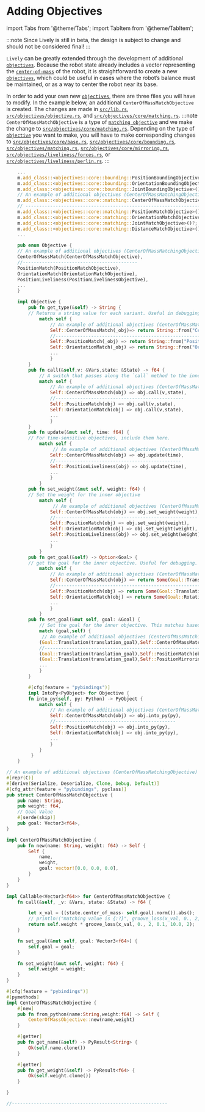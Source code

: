 # Adding Objectives

import Tabs from '@theme/Tabs';
import TabItem from '@theme/TabItem';

:::note
Since Lively is still in beta, the design is subject to change and should not be considered final!
:::

`Lively` can be greatly extended through the development of additional [`objectives`](../API/Objectives). 
Because the robot state already includes a vector representing the [`center-of-mass`](../API/state)
of the robot, it is straightforward to create a new [`objectives`](../API/Objectives),
which could be useful in cases where the robot’s balance must
be maintained, or as a way to center the robot near its base. 

In order to add your own new [`objectives`](../API/Objectives), there are three files you will have to modify. 
In the example below, an additional `CenterOfMassMatchObjective` is created. The changes are made in [`src/lib.rs`](https://github.com/Wisc-HCI/lively/blob/master/src/lib.rs), 
[`src/objectives/objective.rs`](https://github.com/Wisc-HCI/lively/blob/master/src/objectives/objective.rs), and [`src/objectives/core/matching.rs`](https://github.com/Wisc-HCI/lively/blob/master/src/objectives/core/matching.rs). 
:::note
`CenterOfMassMatchObjective` is a type of [`matching objective`](../API/Objectives/matching.mdx) and we make the change to [`src/objectives/core/matching.rs`](https://github.com/Wisc-HCI/lively/blob/master/src/objectives/core/matching.rs). Depending on the type of [`objective`](../API/Objectives) you want to make, you will have to make corresponding changes to [`src/objectives/core/base.rs`](https://github.com/Wisc-HCI/lively/blob/master/src/objectives/core/base.rs), [`src/objectives/core/bounding.rs`](https://github.com/Wisc-HCI/lively/blob/master/src/objectives/core/bounding.rs), [`src/objectives/matching.rs`](https://github.com/Wisc-HCI/lively/blob/master/src/objectives/core/matching.rs), [`src/objectives/core/mirroring.rs`](https://github.com/Wisc-HCI/lively/blob/master/src/objectives/core/mirroring.rs), [`src/objectives/liveliness/forces.rs`](https://github.com/Wisc-HCI/lively/blob/master/src/objectives/liveliness/forces.rs), or [`src/objectives/liveliness/perlin.rs`](https://github.com/Wisc-HCI/lively/blob/master/src/objectives/liveliness/perlin.rs).
:::


<Tabs>
  <TabItem value="lib.rs" label="src/lib.rs">

```rust
    ...
    m.add_class::<objectives::core::bounding::PositionBoundingObjective>()?;
    m.add_class::<objectives::core::bounding::OrientationBoundingObjective>()?;
    m.add_class::<objectives::core::bounding::JointBoundingObjective>()?;
    // An example of additional objectives (CenterOfMassMatchingObjective)
    m.add_class::<objectives::core::matching::CenterOfMassMatchObjective>()?;
    // ------------------------------------------------------------------
    m.add_class::<objectives::core::matching::PositionMatchObjective>()?;
    m.add_class::<objectives::core::matching::OrientationMatchObjective>()?;
    m.add_class::<objectives::core::matching::JointMatchObjective>()?;
    m.add_class::<objectives::core::matching::DistanceMatchObjective>()?;
    ...
```

  </TabItem>

  <TabItem value="objective.rs" label="src/objectives/objective.rs">

```rust
    pub enum Objective {
    // An example of additional objectives (CenterOfMassMatchingObjective)
    CenterOfMassMatch(CenterOfMassMatchObjective),
    //------------------------------------------
    PositionMatch(PositionMatchObjective),
    OrientationMatch(OrientationMatchObjective),
    PositionLiveliness(PositionLivelinessObjective),
    ...
    }

    impl Objective {
        pub fn get_type(&self) -> String {
        // Returns a string value for each variant. Useful in debugging.
            match self {
                // An example of additional objectives (CenterOfMassMatchingObjective)
                Self::CenterOfMassMatch(_obj)=> return String::from("CenterOfMassObjective"),
                //-------------------------------------------------------------------------
                Self::PositionMatch(_obj) => return String::from("PositionMatchObjective"),
                Self::OrientationMatch(_obj) => return String::from("OrientationnMatchObjective"),
                ...
                }
        }
        pub fn call(&self,v: &Vars,state: &State) -> f64 {
            // A switch that passes along the `call` method to the inner objective.
            match self {
                // An example of additional objectives (CenterOfMassMatchingObjective)
                Self::CenterOfMassMatch(obj) => obj.call(v,state),
                //-----------------------------------------------
                Self::PositionMatch(obj) => obj.call(v,state),
                Self::OrientationMatch(obj) => obj.call(v,state),
                ...
                }
        }
        pub fn update(&mut self, time: f64) {
        // For time-sensitive objectives, include them here.
            match self {
                 // An example of additional objectives (CenterOfMassMatchingObjective)
                Self::CenterOfMassMatch(obj) => obj.update(time),
                //----------------------------------------------
                Self::PositionLiveliness(obj) => obj.update(time),
                ...
                }
            }
        pub fn set_weight(&mut self, weight: f64) {
        // Set the weight for the inner objective
            match self {
                 // An example of additional objectives (CenterOfMassMatchingObjective)
                Self::CenterOfMassMatch(obj) => obj.set_weight(weight),
                //----------------------------------------------------
                Self::PositionMatch(obj) => obj.set_weight(weight),
                Self::OrientationMatch(obj) => obj.set_weight(weight),
                Self::PositionLiveliness(obj) => obj.set_weight(weight),
                ...
                }
            }
        pub fn get_goal(&self) -> Option<Goal> {
        // get the goal for the inner objective. Useful for debugging.
            match self {
                // An example of additional objectives (CenterOfMassMatchingObjective)
                Self::CenterOfMassMatch(obj) => return Some(Goal::Translation(Translation3::from(obj.goal))),
                //------------------------------------------------------------------------------------------
                Self::PositionMatch(obj) => return Some(Goal::Translation(Translation3::from(obj.goal))),
                Self::OrientationMatch(obj) => return Some(Goal::Rotation(obj.goal)),
                ...
                }
            }
        pub fn set_goal(&mut self, goal: &Goal) {
            // Set the goal for the inner objective. This matches based on Objective and Goal variant.
            match (goal,self) {
             // An example of additional objectives (CenterOfMassMatchingObjective)
            (Goal::Translation(translation_goal),Self::CenterOfMassMatch(obj)) => obj.set_goal(translation_goal.vector),
            //---------------------------------------------------------------------------------------------------------
            (Goal::Translation(translation_goal),Self::PositionMatch(obj)) => obj.set_goal(translation_goal.vector),
            (Goal::Translation(translation_goal),Self::PositionMirroring(obj)) => obj.set_goal(translation_goal.vector),
            ...
            }
        }

        #[cfg(feature = "pybindings")]
        impl IntoPy<PyObject> for Objective {
        fn into_py(self, py: Python) -> PyObject {
            match self {
                // An example of additional objectives (CenterOfMassMatchingObjective)
                Self::CenterOfMassMatch(obj) => obj.into_py(py),
                //--------------------------------------------
			    Self::PositionMatch(obj) => obj.into_py(py),
			    Self::OrientationMatch(obj) => obj.into_py(py),
                ...
                }
            }
         }
    }


```

  </TabItem>

  <TabItem value="matching.rs" label="src/objectives/core/matching.rs">

```rust
// An example of additional objectives (CenterOfMassMatchingObjective)
#[repr(C)]
#[derive(Serialize, Deserialize, Clone, Debug, Default)]
#[cfg_attr(feature = "pybindings", pyclass)]
pub struct CenterOfMassMatchObjective {
    pub name: String,
    pub weight: f64,
    // Goal Value
    #[serde(skip)]
    pub goal: Vector3<f64>,
}

impl CenterOfMassMatchObjective {
    pub fn new(name: String, weight: f64) -> Self {
        Self {
            name,
            weight,
            goal: vector![0.0, 0.0, 0.0],
        }
    }
}

impl Callable<Vector3<f64>> for CenterOfMassMatchObjective {
    fn call(&self, _v: &Vars, state: &State) -> f64 {

        let x_val = ((state.center_of_mass- self.goal).norm()).abs();
        // println!("matching value is {:?}", groove_loss(x_val, 0., 2, 0.1, 10.0, 2));
        return self.weight * groove_loss(x_val, 0., 2, 0.1, 10.0, 2);
    }

    fn set_goal(&mut self, goal: Vector3<f64>) {
        self.goal = goal;
    }

    fn set_weight(&mut self, weight: f64) {
        self.weight = weight;
    }
}

#[cfg(feature = "pybindings")]
#[pymethods]
impl CenterOfMassMatchObjective {
    #[new]
    pub fn from_python(name:String,weight:f64) -> Self {
        CenterOfMassObjective::new(name,weight)
    }

    #[getter]
    pub fn get_name(&self) -> PyResult<String> {
        Ok(self.name.clone())
    }

    #[getter]
    pub fn get_weight(&self) -> PyResult<f64> {
        Ok(self.weight.clone())
    }

}

//---------------------------------------------------------
```

  </TabItem>

</Tabs>
